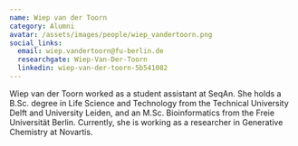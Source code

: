```yaml
---
name: Wiep van der Toorn
category: Alumni
avatar: /assets/images/people/wiep_vandertoorn.png
social_links:
  email: wiep.vandertoorn@fu-berlin.de
  researchgate: Wiep-Van-Der-Toorn
  linkedin: wiep-van-der-toorn-5b541082
---
```


Wiep van der Toorn worked as a student assistant at SeqAn. She holds a B.Sc. degree in Life Science and Technology from
the Technical University Delft and University Leiden, and an M.Sc. Bioinformatics from the
Freie Universität Berlin. Currently, she is working as a researcher in Generative Chemistry at Novartis.

